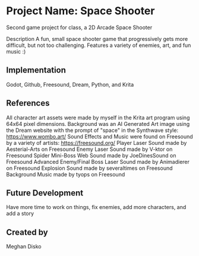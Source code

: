 # Project Name: Space Shooter
Second game project for class, a 2D Arcade Space Shooter

Description
A fun, small space shooter game that progressively gets more difficult, but not too challenging. Features a variety of enemies, art, and fun music :)

## Implementation
Godot, Github, Freesound, Dream, Python, and Krita

## References
All character art assets were made by myself in the Krita art program using 64x64 pixel dimensions.
Background was an AI Generated Art image using the Dream website with the prompt of "space" in the Synthwave style: https://www.wombo.art/
Sound Effects and Music were found on Freesound by a variety of artists: https://freesound.org/ 
Player Laser Sound made by Aesterial-Arts on Freesound
Enemy Laser Sound made by V-ktor on Freesound
Spider Mini-Boss Web Sound made by JoeDinesSound on Freesound
Advanced Enemy/Final Boss Laser Sound made by Animadierer on Freesound
Explosion Sound made by severaltimes on Freesound
Background Music made by tyops on Freesound

## Future Development
Have more time to work on things, fix enemies, add more characters, and add a story

## Created by
Meghan Disko
